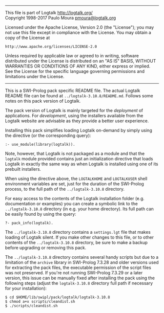________________________________________________________________________

This file is part of Logtalk <http://logtalk.org/>  
Copyright 1998-2017 Paulo Moura <pmoura@logtalk.org>

Licensed under the Apache License, Version 2.0 (the "License");
you may not use this file except in compliance with the License.
You may obtain a copy of the License at

    http://www.apache.org/licenses/LICENSE-2.0

Unless required by applicable law or agreed to in writing, software
distributed under the License is distributed on an "AS IS" BASIS,
WITHOUT WARRANTIES OR CONDITIONS OF ANY KIND, either express or implied.
See the License for the specific language governing permissions and
limitations under the License.
________________________________________________________________________


This is a SWI-Prolog pack specific README file. The actual Logtalk
README file can be found at `../logtalk-3.10.8/README.md`. Follows
some notes on this pack version of Logtalk.

The pack version of Logtalk is mainly targeted for the *deployment*
of applications. For *development*, using the installers available
from the Logtalk website are advisable as they provide a better user
experience.

Installing this pack simplifies loading Logtalk on-demand by simply
using the directive (or the corresponding query):

	:- use_module(library(logtalk)).

Note, however, that Logtalk is not packaged as a module and that the
`logtalk` module provided contains just an initialization directive
that loads Logtalk in exactly the same way as when Logtalk is installed
using one of its prebuilt installers.

When using the directive above, the `LOGTALKHOME` and `LOGTALKUSER`
shell environment variables are set, just for the duration of the
SWI-Prolog process, to the full path of the `../logtalk-3.10.8`
directory.

For easy access to the contents of the Logtalk installation folder
(e.g. documentation or examples) you can create a symbolic link to the
`../logtalk-3.10.8` directory (in e.g. your home directory). Its full
path can be easily found by using the query:

	?- pack_info(logtalk).

The `../logtalk-3.10.8` directory contains a `settings.lgt` file that
makes loading of Logtalk silent. If you make other changes to this file,
or to other contents of the `../logtalk-3.10.8` directory, be sure to
make a backup before upgrading or removing this pack.

The `../logtalk-3.10.8` directory contains several handy scripts but due
to a limitation of the `archive` library in SWI-Prolog 7.3.28 and older
versions used for extracting the pack files, the executable permission
of the script files was not preserved. If you're not running SWI-Prolog
7.3.29 or a later version, this issue can be manually fixed after installing
the pack using the following steps (adjust the `logtalk-3.10.8` directory
full path if necessary for your installation):

	$ cd $HOME/lib/swipl/pack/logtalk/logtalk-3.10.8
	$ chmod a+x scripts/cleandist.sh
	$ ./scripts/cleandist.sh
